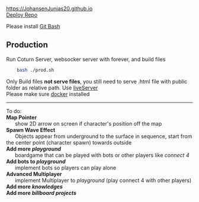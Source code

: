 https://JohansenJunias20.github.io  
[Deploy Repo](https://github.com/JohansenJunias20/JohansenJunias20.github.io)  

Please install [Git Bash](https://git-scm.com/downloads)
<!-- ## Development
Run webpack build watch and nodemon websocket
```sh
    bash ./dev.sh
```
Please make sure [docker](https://docs.docker.com/) and [node](https://nodejs.org/en/) installed.   -->

## Production
Run Coturn Server, websocker server with forever, and build files  
```sh
    bash ./prod.sh
```
Only Build files **not serve files**, you still need to serve .html file with public folder as relative path. Use [liveServer](https://marketplace.visualstudio.com/items?itemName=ritwickdey.LiveServer)  
Please make sure [docker](https://docs.docker.com/) installed
<hr />


To do:  
**Map Pointer**  
&nbsp;&nbsp;&nbsp;&nbsp;&nbsp;&nbsp;show 2D arrow on screen if character's position off the map  
**Spawn Wave Effect**  
&nbsp;&nbsp;&nbsp;&nbsp;&nbsp;&nbsp;Objects appear from underground to the surface in sequence, start from the center point (character spawn) towards outside  
**Add more _playground_**  
&nbsp;&nbsp;&nbsp;&nbsp;&nbsp;&nbsp;boardgame that can be played with bots or other players like _connect 4_  
**Add bots to _playground_**  
&nbsp;&nbsp;&nbsp;&nbsp;&nbsp;&nbsp;implement bots so players can play alone  
**Advanced Multiplayer**  
&nbsp;&nbsp;&nbsp;&nbsp;&nbsp;&nbsp;implement Multiplayer to _playground_  (play connect 4 with other players)  
**Add more _knowledges_**  
**Add more _billboard projects_**  
